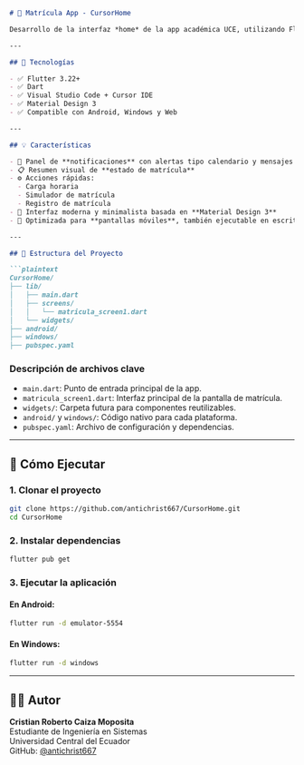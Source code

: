 ```markdown
# 📱 Matrícula App - CursorHome

Desarrollo de la interfaz *home* de la app académica UCE, utilizando Flutter con el IDE Cursor.

---

## 🧩 Tecnologías

- ✅ Flutter 3.22+
- ✅ Dart
- ✅ Visual Studio Code + Cursor IDE
- ✅ Material Design 3
- ✅ Compatible con Android, Windows y Web

---

## 💡 Características

- 📰 Panel de **notificaciones** con alertas tipo calendario y mensajes
- 📋 Resumen visual de **estado de matrícula**
- ⚙️ Acciones rápidas:
  - Carga horaria
  - Simulador de matrícula
  - Registro de matrícula
- 🧼 Interfaz moderna y minimalista basada en **Material Design 3**
- 📱 Optimizada para **pantallas móviles**, también ejecutable en escritorio

---

## 📂 Estructura del Proyecto

```plaintext
CursorHome/
├── lib/
│   ├── main.dart
│   ├── screens/
│   │   └── matricula_screen1.dart
│   └── widgets/
├── android/
├── windows/
├── pubspec.yaml
```

### Descripción de archivos clave

- `main.dart`: Punto de entrada principal de la app.
- `matricula_screen1.dart`: Interfaz principal de la pantalla de matrícula.
- `widgets/`: Carpeta futura para componentes reutilizables.
- `android/` y `windows/`: Código nativo para cada plataforma.
- `pubspec.yaml`: Archivo de configuración y dependencias.

---

## 🚀 Cómo Ejecutar

### 1. Clonar el proyecto

```bash
git clone https://github.com/antichrist667/CursorHome.git
cd CursorHome
```

### 2. Instalar dependencias

```bash
flutter pub get
```

### 3. Ejecutar la aplicación

#### En Android:
```bash
flutter run -d emulator-5554
```

#### En Windows:
```bash
flutter run -d windows
```

---

## 👨‍💻 Autor

**Cristian Roberto Caiza Moposita**  
Estudiante de Ingeniería en Sistemas  
Universidad Central del Ecuador  
GitHub: [@antichrist667](https://github.com/antichrist667)
```
